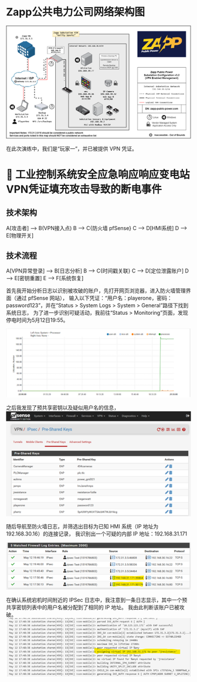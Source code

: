 # Zapp公共电力公司网络架构图

![image](https://github.com/KevinPro1/Blockchain-Security-Portfolio/blob/main/Picture2.png)

在此次演练中，我们是“玩家一”，并已被提供 VPN 凭证。


# 🔌 工业控制系统安全应急响应响应变电站VPN凭证填充攻击导致的断电事件  

## 技术架构

A[攻击者] --> B(VPN接入点)
B --> C{防火墙 pfSense}
C --> D[HMI系统]
D --> E[物理开关]

## 技术流程
A[VPN异常登录] --> B[日志分析]
B --> C{时间戳关联}
C --> D[定位泄露账户]
D --> E[密钥重置]
E --> F[系统恢复]


首先我开始分析日志以识别被攻破的账户，先打开网页浏览器，进入防火墙管理界面（通过 pfSense 网站），
输入以下凭证：“用户名：playerone，密码：password123”，并在“Status > System Logs > System > General”路径下找到系统日志，
为了进一步识别可疑活动，我前往“Status > Monitoring”页面，发现停电时间为5月12日19:55。

![image](https://github.com/KevinPro1/Blockchain-Security-Portfolio/blob/main/status%20monitoring%20interface.png)


之后我发现了预共享密钥以及疑似用户名的信息，
![image](https://github.com/KevinPro1/Blockchain-Security-Portfolio/blob/main/preshared%20keys%E5%85%B1%E4%BA%AB%E5%AF%86%E9%92%A5.png)

随后导航至防火墙日志，并筛选出目标为已知 HMI 系统（IP 地址为 192.168.30.16）的连接记录，
我识别出一个可疑的内部 IP 地址：192.168.31.171

![image](https://github.com/KevinPro1/Blockchain-Security-Portfolio/blob/main/Firewall-Log-Entries.png)


在确认系统宕机时间附近的 IPSec 日志中，我注意到一条日志显示，其中一个预共享密钥列表中的用户名被分配到了相同的 IP 地址。
我由此判断该账户已被攻破。
![image](https://github.com/KevinPro1/Blockchain-Security-Portfolio/blob/main/Ipsec%20Logs.png)







